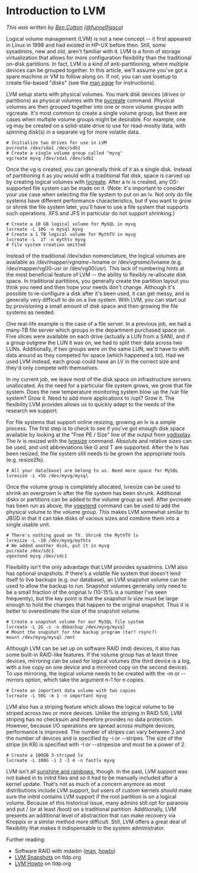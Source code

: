 ﻿# Introduction to LVM

_This was written by [Ben Cotton](http://www.funnelfiasco.com/) ([@funnelfiasco](http://twitter.com/funnelfiasco))_

Logical volume management (LVM) is not a new concept -- it first appeared in
Linux in 1998 and had existed in HP-UX before then.  Still, some sysadmins, new
and old, aren't familiar with it.  LVM is a form of storage virtualization that
allows for more configuration flexibility than the traditional on-disk
partitions.  In fact, LVM is a kind of anti-partitioning, where multiple
devices can be grouped together.  In this article, we'll assume you've got a
spare machine or VM to follow along on.  If not, you can use losetup to create
file-based "disks" (see the [man page](http://linux.die.net/man/8/losetup) for
instructions).
 
LVM setup starts with physical volumes. You mark disk devices (drives or
partitions) as physical volumes with the
[pvcreate](http://linux.die.net/man/8/pvcreate) command.  Physical volumes are
then grouped together into one or more volume groups with vgcreate.  It's most
common to create a single volume group, but there are cases when multiple
volume groups might be desirable.  For example, one vg may be created on a
solid-state drive to use for read-mostly data, with spinning disk(s) in a
separate vg for more volatile data.  
 
    # Initialize two drives for use in LVM
    pvcreate /dev/sda1 /dev/sdb1
    # Create a single volume group called "myvg"
    vgcreate myvg /dev/sda1 /dev/sdb1
 
Once the vg is created, you can generally think of it as a single disk.
Instead of partitioning it as you would with a traditional flat disk, space is
carved up by creating logical volumes with
[lvcreate](http://linux.die.net/man/8/lvcreate).  After a lv is created,
any OS-supported file system can be made on it.  (Note: it's important to
consider your use case when selecting the file system to put on an lv.  Not
only do file systems have different performance characteristics, but if you
want to grow or shrink the file system later, you'll have to use a file system
that supports such operations.  XFS and JFS in particular do not support
shrinking.)  
 
    # Create a 10 GB logical volume for MySQL in myvg
    lvcreate -L 10G -n mysql myvg
    # Create a 1 TB logical volume for MythTV in myvg
    lvcreate -L  1T -n mythtv myvg
    # file system creation omitted
 
Instead of the traditional /dev/sdxn nomenclature, the logical volumes are
available as /dev/mapper/$vgname-$lvname or /dev/$vgname/$lvname (e.g.
/dev/mapper/vg00-usr or /dev/vg00/usr). This lack of numbering hints at the
most beneficial feature of LVM -- the ability to flexibly re-allocate disk
space.  In traditional partitions, you generally create the partition layout
you think you need and then hope your needs don't change.  Although it's
possible to re-configure a disk after it's been used, it can get messy, and is
generally very difficult to do on a live system.  With LVM, you can start out
by provisioning a small amount of disk space and then growing the file systems
as needed.  
 
One real-life example is the case of a file server.  In a previous job, we had
a many-TB file server which groups in the department purchased space on.  Five
slices were available on each drive (actually a LUN from a SAN), and if a group
outgrew the LUN it was on, we had to split their data across two LUNs.
Additionally, if two groups were on the same LUN, we'd have to shift data
around as they competed for space (which happened a lot).  Had we used LVM
instead, each group could have an LV in the correct size and they'd only
compete with themselves.
 
In my current job, we leave most of the disk space on infrastructure servers
unallocated.  As the need for a particular file system grows, we grow that file
system.  Does the new temperature monitoring system blow up the /var file
system?  Grow it.  Need to add more applications to /opt?  Grow it.  The
flexibility LVM provides allows us to quickly adapt to the needs of  the
research we support.
 
For file systems that support online resizing, growing an lv is a simple
process.  The first step is to check to see if you've got enough disk space
available by looking at the "Free PE / Size" line of the output from
[vgdisplay](http://linux.die.net/man/8/vgdisplay).  The lv is resized with the
[lvresize](http://linux.die.net/man/8/lvresize) command.  Absolute and relative
sizes can be used, and unit abbreviations like G and T are supported.  After
the lv has been resized, the file system still needs to be grown the
appropriate tools (e.g. resize2fs).
 
    # All your data[base] are belong to us. Need more space for MySQL
    lvresize -L +5G /dev/myvg/mysql
 
Once the volume group is completely allocated, lvresize can be used to shrink
an overgrown lv after the file system has been shrunk.  Additional disks or
partitions can be added to the volume group as well.  After pvcreate has been
run as above, the [vgextend](http://linux.die.net/man/8/vgextend) command can
be used to add the physical volume to the volume group.  This makes LVM
somewhat similar to JBOD in that it can take disks of various sizes and combine
them into a single usable unit.
 
    # There's nothing good on TV. Shrink the MythTV lv
    lvresize -L -10 /dev/myvg/mythtv
    # We added another disk, put it in myvg
    pvcreate /dev/sdc1
    vgextend myvg /dev/sdc1
 
Flexibility isn't the only advantage that LVM provides sysadmins.  LVM also has
optional snapshots. If there's a volatile file system that doesn't lend itself
to live backups (e.g. our database), an LVM snapshot volume can be used to
allow the backup to run.  Snapshot volumes generally only need to be a small
fraction of the original lv (10-15% is a number I've seen frequently), but the
key point is that the snapshot lv size must be large enough to hold the changes
that happen to the original snapshot.  Thus it is better to overestimate the
size of the snapshot volume.
 
    # Create a snapshot volume for our MySQL file system
    lvcreate -L 2G -s -n dbbackup /dev/myvg/mysql
    # Mount the snapshot for the backup program (tar? rsync?)
    mount /dev/myvg/mysql /mnt
 
Although LVM can be set up on software RAID (md) devices, it also has some
built-in RAID-like features.  If the volume group has at least three devices,
mirroring can be used for logical volumes (the third device is a log, with a
live copy on one device and a mirrored copy on the second device).  To use
mirroring, the logical volume needs to be created with the -m or --mirrors
option, which take the argument n-1 for n copies.
 
    # Create an important data volume with two copies
    lvcreate -L 50G -m 1 -n important myvg
 
LVM also has a striping feature which allows the logical volume to be striped
across two or more devices.  Unlike the striping in RAID 5/6, LVM striping has
no checksum and therefore provides no data protection.  However, because I/O
operations are spread across multiple devices, performance is improved.  The
number of stripes can vary between 2 and the number of devices and is specified
by -i or --stripes.  The size of the stripe (in KB) is specified with -I or
--stripesize and must be a power of 2.
 
    # Create a 100GB 3-striped lv
    lvcreate -L 100G -i 3 -I 4 -n fastlv myvg
 
LVM isn't all [sunshine and rainbows](http://www.flickr.com/search/?q=sunshine%20and%20rainbows&w=all), though.  In the past, LVM support was not
baked in to initrd files and so it had to be manually included after a kernel
update.  That's not as much of a concern anymore as most distributions include
LVM support, but users of custom kernels should make sure the initrd contains
LVM support if the root partition is on a logical volume.  Because of this
historical issue, many admins still opt for paranoia and put / (or at least
/boot) on a traditional partition.  Additionally, LVM presents an additional
level of abstraction that can make recovery via Knoppix or a similar method
more difficult. Still, LVM offers a great deal of flexibility that makes it
indispensable to the system administrator.

Further reading:

* Software RAID with mdadm ([man](http://linux.die.net/man/8/mdadm), [howto](http://ubuntuforums.org/showthread.php?t=408461))
* [LVM Snapshots](http://tldp.org/HOWTO/LVM-HOWTO/snapshots_backup.html) on tldp.org
* [LVM Howto](http://tldp.org/HOWTO/LVM-HOWTO/index.html) on tldp.org
